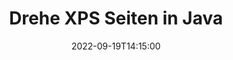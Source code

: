 ---
############################# Static ############################
layout: "auto-gen-merger"
date: 2022-09-19T14:15:00
draft: false
otherformats: pdf tex epub

############################# Head ############################
head_title: "Drehe XPS Seiten in Java – Drehe um 90, 180, 270 Winkel"
head_description: "Drehen Sie bestimmte oder alle Dokumentseiten einer XPS-Datei in einem Rotationswinkel von 90, 180, 270 mithilfe der Documents Merger API."

############################# Header ############################
title: "Drehe XPS Seiten in Java"
description: "Drehen Sie XPS-Seiten mit ein paar Zeilen Java-Code."
bg_image: "https://cms.admin.containerize.com/templates/aspose/App_Themes/V3/images/bg/header1.png"
bg_overlay: false
button:
    enable: true
    icon: "fas fa-arrow-down"
    label: "Download kostenlose Testversion"
    link: "https://downloads.groupdocs.com/merger/java"

############################# SubMenu ############################
submenu:
    enable: true

    left:
        img_alt: "GroupDocs.Merger for Java"
        image: "https://cms.admin.containerize.com/templates/groupdocs/images/product-logos/90x90-noborder/groupdocs-merger-java.png"
        product: "GroupDocs.Merger"
        platform: "Java"

    middle:
        button:

            # button loop
            - link: "https://apireference.groupdocs.com/merger/java"
              text: "API-Referenz"

            # button loop
            - link: "https://github.com/groupdocs-merger"
              text: "Codebeispiele"

            # button loop
            - link: "https://products.groupdocs.app/merger/family"
              text: "Live-Demos"

            # button loop
            - link: "https://purchase.groupdocs.com/pricing/merger/java"
              text: "Preisgestaltung"

    right:
        link_download: "https://downloads.groupdocs.com/merger"
        link_learn: "https://docs.groupdocs.com/merger/java"
        link_buy: "https://purchase.groupdocs.com"

############################# About ############################
about:
    enable: true
    title: "Über die GroupDocs.Merger for Java-API"
    content: |
        [GroupDocs.Merger for Java](/de/merger/java/) bietet eine einfache Lösung zum sicheren Zusammenführen und Teilen zwischen einer Vielzahl von Dokumentformaten, einschließlich PDF, Microsoft Office (Word, Excel, PowerPoint , OneNote), OpenDocument, HTML, Bilder und viele andere in Java-Anwendungen. Durch Hinzufügen von nur wenigen Codezeilen können Sie mehrere Dokumentoperationen ausführen, z. B. Verschieben, Entfernen, Drehen, Austauschen, Extrahieren oder Ändern der Ausrichtung von Seiten innerhalb der Dokumente. Die API zum Zusammenführen von Dokumenten unterstützt auch die Vorschau von Dokumentseiten als Bild, um die Dokumentstruktur, die Formatierung und den Inhalt auf der Seite zu analysieren.
        
        GroupDocs.Merger API ist die richtige Wahl für Unternehmenslösungen, die Funktionen zum Rotieren von Dateiseiten benötigen. Diese APIs werden auf allen wichtigen Betriebssystemen und Plattformen einschließlich J2SE 7.0 (1.7), J2SE 8.0 (1.8), Java 10 gut unterstützt.

############################# Steps ############################
steps:
    enable: true
    title_left: "Drehe XPS Dateiseiten in Java"
    content_left: |
        [GroupDocs.Merger for Java](/de/merger/java/) macht es Entwicklern von Java leicht, einige bestimmte oder alle Seiten innerhalb einer XPS-Datei um 90 zu rotieren , 180 oder 270 Drehwinkel, indem Sie ein paar einfache Schritte ausführen.
        
        * Initialisieren Sie **RotateOptions** mit dem gewünschten Rotationswinkel und den Seitenzahlen.
        * Erstellen Sie eine neue Instanz von **Merger** und übergeben Sie den Pfad des Quelldokuments als Konstruktorparameter.
        * Rufen Sie **rotatePages** auf und übergeben Sie das Objekt **RotateOptions**.
        * Rufen Sie **save** auf und geben Sie den Dateipfad an, um das resultierende Dokument zu speichern.

    title_right: "System Anforderungen"
    content_right: |
        GroupDocs.Merger for Java-APIs werden auf allen wichtigen Plattformen und Betriebssystemen unterstützt. Bevor Sie den folgenden Code ausführen, stellen Sie bitte sicher, dass die folgenden Voraussetzungen auf Ihrem System installiert sind.

        * Betriebssysteme: Microsoft Windows, Linux, MacOS
        * Entwicklungsumgebungen: NetBeans, IntelliJ IDEA, Eclipse
        * Rahmen: J2SE 7.0 (1.7), J2SE 8.0 (1.8), Java 10
        * Laden Sie die neueste Version von GroupDocs.Merger for Java von [Maven](https://repository.groupdocs.com/webapp/#/artifacts/browse/tree/General/repo/com/groupdocs/groupdocs-merger) herunter
         
    code: |
     {{% merger/additional-styles %}}
     {{< merger/code-merger title="So drehen Sie XPS-Dateiseiten mit Java-Beispielcode">}}

        ```java    
        // Drehen Sie XPS Dateiseiten mit der GroupDocs.Merger API
        // Initialisieren Sie die RotateOptions-Klasse, um den Rotationswinkel und die zu drehenden Seitenzahlen anzugeben
        RotateOptions rotateOptions = new RotateOptions(RotateMode.Rotate180, new int[] { 2, 3 });

        // Merger mit Eingabedokument XPS instanziieren
        Merger merger = new Merger("input.xps");

        // Rufen Sie die rotationPages-Methode auf und übergeben Sie ihr das RotateOptions-Objekt
        merger.rotatePages(rotateOptions);
    
        // Rufen Sie die save-Methode auf und übergeben Sie den gewünschten Dateipfad, um das Ausgabedokument zu speichern
        merger.save("output.xps");
        ```
     {{< /merger/code-merger >}}

############################# Demos ############################
demos:
    enable: true
    title: "Live-Demos - Drehen Sie XPS Dateiseiten online"
    content: |
       Drehen Sie jetzt XPS Dateiseiten, indem Sie die Website [GroupDocs.Merger Live Demos](https://products.groupdocs.app/splitter/rotate-pages/xps) besuchen.
       Die Live-Demo hat die folgenden Vorteile.
        
############################# About Formats ############################
about_formats:
    enable: true

############################# More Formats ############################
more_formats:
    enable: true
    title: "Drehen Sie Seiten anderer Dokumentformate"
    content: |
        Java dokumentiert Merger & Split API für Dateiformate und Bilder. Drehen Sie einige der gängigen Dateiformate wie unten angegeben.

############################# Back to top ###############################
back_to_top:
    enable: true
---
